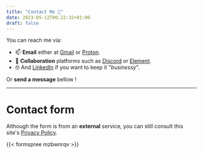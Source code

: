 ```yaml
---
title: "Contact Me 📣"
date: 2023-05-12T00:22:32+01:00
draft: false
---
```


You can reach me via:

- 📫 **Email** either at [Gmail](mailto:david2araujo5@gmail.com) or [Proton](mailto:david2araujo5@proton.me).
- 👥 **Collaboration** platforms such as [Discord](https://discordapp.com/users/David_Ara_jo#5133) or [Element](https://matrix.to/#/@davidjoaraujo:matrix.org).
- 🤓 And [LinkedIn](https://www.linkedin.com/in/david2araujo5/) if you want to keep it "*businessy*".

Or **send a message** bellow !

---

# Contact form

Although the form is from an **external** service, you can still consult this site's [Privacy Policy](https://www.freeprivacypolicy.com/live/58044f42-8abb-451b-8a9c-0483f22b093b).

{{< formspree mzbwnrqv >}}
